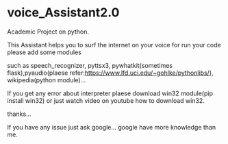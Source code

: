 # voice_Assistant2.0
Academic Project on python.

This Assistant helps you to surf the internet on your voice
for run your code please add some modules

such as speech_recognizer, pyttsx3, pywhatkit(sometimes flask),pyaudio(plaese refer:https://www.lfd.uci.edu/~gohlke/pythonlibs/), wikipedia(python module)...

If you get any error about interpreter plaese download win32 module(pip install win32) or just watch video on youtube how to download win32.

thanks...

If you have any issue just ask google...
google have more knowledge than me.
